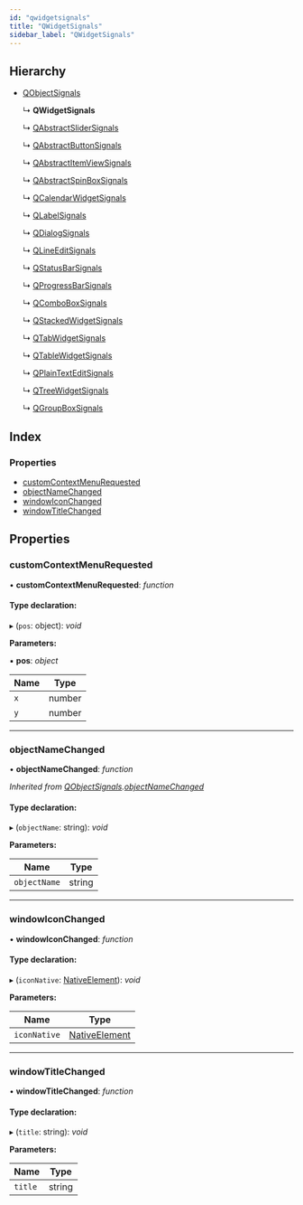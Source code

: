 ```yaml
---
id: "qwidgetsignals"
title: "QWidgetSignals"
sidebar_label: "QWidgetSignals"
---
```


## Hierarchy

* [QObjectSignals](qobjectsignals.md)

  ↳ **QWidgetSignals**

  ↳ [QAbstractSliderSignals](qabstractslidersignals.md)

  ↳ [QAbstractButtonSignals](qabstractbuttonsignals.md)

  ↳ [QAbstractItemViewSignals](qabstractitemviewsignals.md)

  ↳ [QAbstractSpinBoxSignals](qabstractspinboxsignals.md)

  ↳ [QCalendarWidgetSignals](qcalendarwidgetsignals.md)

  ↳ [QLabelSignals](qlabelsignals.md)

  ↳ [QDialogSignals](qdialogsignals.md)

  ↳ [QLineEditSignals](qlineeditsignals.md)

  ↳ [QStatusBarSignals](qstatusbarsignals.md)

  ↳ [QProgressBarSignals](qprogressbarsignals.md)

  ↳ [QComboBoxSignals](qcomboboxsignals.md)

  ↳ [QStackedWidgetSignals](qstackedwidgetsignals.md)

  ↳ [QTabWidgetSignals](qtabwidgetsignals.md)

  ↳ [QTableWidgetSignals](qtablewidgetsignals.md)

  ↳ [QPlainTextEditSignals](qplaintexteditsignals.md)

  ↳ [QTreeWidgetSignals](qtreewidgetsignals.md)

  ↳ [QGroupBoxSignals](qgroupboxsignals.md)

## Index

### Properties

* [customContextMenuRequested](qwidgetsignals.md#customcontextmenurequested)
* [objectNameChanged](qwidgetsignals.md#objectnamechanged)
* [windowIconChanged](qwidgetsignals.md#windowiconchanged)
* [windowTitleChanged](qwidgetsignals.md#windowtitlechanged)

## Properties

###  customContextMenuRequested

• **customContextMenuRequested**: *function*

#### Type declaration:

▸ (`pos`: object): *void*

**Parameters:**

▪ **pos**: *object*

Name | Type |
------ | ------ |
`x` | number |
`y` | number |

___

###  objectNameChanged

• **objectNameChanged**: *function*

*Inherited from [QObjectSignals](qobjectsignals.md).[objectNameChanged](qobjectsignals.md#objectnamechanged)*

#### Type declaration:

▸ (`objectName`: string): *void*

**Parameters:**

Name | Type |
------ | ------ |
`objectName` | string |

___

###  windowIconChanged

• **windowIconChanged**: *function*

#### Type declaration:

▸ (`iconNative`: [NativeElement](../globals.md#nativeelement)): *void*

**Parameters:**

Name | Type |
------ | ------ |
`iconNative` | [NativeElement](../globals.md#nativeelement) |

___

###  windowTitleChanged

• **windowTitleChanged**: *function*

#### Type declaration:

▸ (`title`: string): *void*

**Parameters:**

Name | Type |
------ | ------ |
`title` | string |

